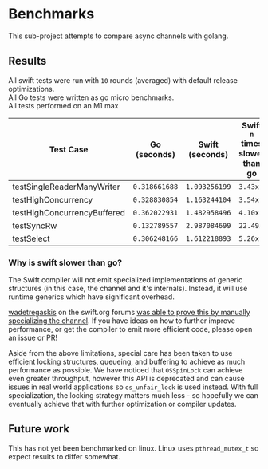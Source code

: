 # Benchmarks

This sub-project attempts to compare async channels with golang.

## Results

All swift tests were run with `10` rounds (averaged) with default release optimizations.\
All Go tests were written as go micro benchmarks.\
All tests performed on an M1 max

| Test Case  | Go (seconds) | Swift (seconds) | Swift `n` times slower than go  |
| --------------------------- | ----------- | ----------- | ----- |
| testSingleReaderManyWriter  | `0.318661688` | `1.093256199` | `3.43x`  |
| testHighConcurrency         | `0.328830854` | `1.163244104` | `3.54x`  |
| testHighConcurrencyBuffered | `0.362022931` | `1.482958496` | `4.10x`  |
| testSyncRw                  | `0.132789557` | `2.987084699` | `22.49x` |
| testSelect                  | `0.306248166` | `1.612218893` | `5.26x`  |

### Why is swift slower than go?

The Swift compiler will not emit specialized implementations of generic structures (in this case, the channel and it's internals). Instead, it will use runtime generics which have significant overhead. 

[wadetregaskis](https://forums.swift.org/u/wadetregaskis/summary) on the swift.org forums [was able to prove this by manually specializing the channel](https://forums.swift.org/t/async-channels-for-swift-concurrency/70752/18). If you have ideas on how to further improve performance, or get the compiler to emit more efficient code, please open an issue or PR! 

Aside from the above limitations, special care has been taken to use efficient locking structures, queueing, and buffering to achieve as much performance as possible. We have noticed that `OSSpinLock` can achieve even greater throughput, however this API is deprecated and can cause issues in real world applications so `os_unfair_lock` is used instead. With full specialization, the locking strategy matters much less - so hopefully we can eventually achieve that with further optimization or compiler updates. 

## Future work

This has not yet been benchmarked on linux. Linux uses `pthread_mutex_t` so expect results to differ somewhat. 